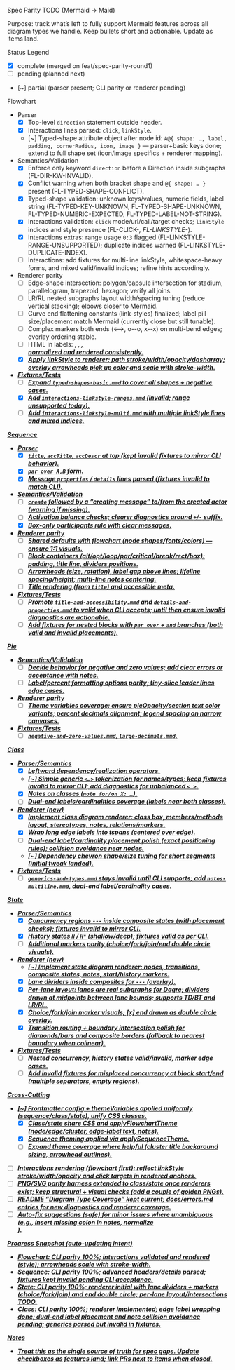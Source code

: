 Spec Parity TODO (Mermaid → Maid)

Purpose: track what’s left to fully support Mermaid features across all diagram types we handle. Keep bullets short and actionable. Update as items land.

Status Legend
- [x] complete (merged on feat/spec-parity-round1)
- [ ] pending (planned next)
- [~] partial (parser present; CLI parity or renderer pending)

Flowchart
- Parser
  - [x] Top-level `direction` statement outside header.
  - [x] Interactions lines parsed: `click`, `linkStyle`.
  - [~] Typed-shape attribute object after node id: `A@{ shape: …, label, padding, cornerRadius, icon, image }` — parser+basic keys done; extend to full shape set (icon/image specifics + renderer mapping).
- Semantics/Validation
  - [x] Enforce only keyword `direction` before a Direction inside subgraphs (FL-DIR-KW-INVALID).
  - [x] Conflict warning when both bracket shape and `@{ shape: … }` present (FL-TYPED-SHAPE-CONFLICT).
  - [x] Typed-shape validation: unknown keys/values, numeric fields, label string (FL-TYPED-KEY-UNKNOWN, FL-TYPED-SHAPE-UNKNOWN, FL-TYPED-NUMERIC-EXPECTED, FL-TYPED-LABEL-NOT-STRING).
  - [x] Interactions validation: `click` mode/url/call/target checks; `linkStyle` indices and style presence (FL-CLICK-*, FL-LINKSTYLE-*).
  - [x] Interactions extras: range usage `0:3` flagged (FL-LINKSTYLE-RANGE-UNSUPPORTED); duplicate indices warned (FL-LINKSTYLE-DUPLICATE-INDEX).
  - [ ] Interactions: add fixtures for multi-line linkStyle, whitespace-heavy forms, and mixed valid/invalid indices; refine hints accordingly.
- Renderer parity
  - [ ] Edge–shape intersection: polygon/capsule intersection for stadium, parallelogram, trapezoid, hexagon; verify all joins.
  - [ ] LR/RL nested subgraphs layout width/spacing tuning (reduce vertical stacking); elbows closer to Mermaid.
  - [ ] Curve end flattening constants (link-styles) finalized; label pill size/placement match Mermaid (currently close but still tunable).
  - [ ] Complex markers both ends (<-->, o--o, x--x) on multi-bend edges; overlay ordering stable.
  - [ ] HTML in labels: <b>, <i>, <u>, <br/> normalized and rendered consistently.
  - [x] Apply linkStyle to renderer: path stroke/width/opacity/dasharray; overlay arrowheads pick up color and scale with stroke-width.
- Fixtures/Tests
  - [ ] Expand `typed-shapes-basic.mmd` to cover all shapes + negative cases.
  - [x] Add `interactions-linkstyle-ranges.mmd` (invalid; range unsupported today).
  - [ ] Add `interactions-linkstyle-multi.mmd` with multiple linkStyle lines and mixed indices.

Sequence
- Parser
  - [x] `title`, `accTitle`, `accDescr` at top (kept invalid fixtures to mirror CLI behavior).
  - [x] `par over A,B` form.
  - [x] Message `properties` / `details` lines parsed (fixtures invalid to match CLI).
- Semantics/Validation
  - [ ] `create` followed by a “creating message” to/from the created actor (warning if missing).
  - [ ] Activation balance checks; clearer diagnostics around `+`/`-` suffix.
  - [x] Box-only participants rule with clear messages.
- Renderer parity
  - [ ] Shared defaults with flowchart (node shapes/fonts/colors) — ensure 1:1 visuals.
  - [ ] Block containers (alt/opt/loop/par/critical/break/rect/box): padding, title line, dividers positions.
  - [ ] Arrowheads (size, rotation), label gap above lines; lifeline spacing/height; multi-line notes centering.
  - [ ] Title rendering (from `title`) and accessible meta.
- Fixtures/Tests
  - [ ] Promote `title-and-accessibility.mmd` and `details-and-properties.mmd` to valid when CLI accepts; until then ensure invalid diagnostics are actionable.
  - [ ] Add fixtures for nested blocks with `par over` + `and` branches (both valid and invalid placements).

Pie
- Semantics/Validation
  - [ ] Decide behavior for negative and zero values; add clear errors or acceptance with notes.
  - [ ] Label/percent formatting options parity; tiny-slice leader lines edge cases.
- Renderer parity
  - [ ] Theme variables coverage: ensure pieOpacity/section text color variants; percent decimals alignment; legend spacing on narrow canvases.
- Fixtures/Tests
  - [ ] `negative-and-zero-values.mmd`, `large-decimals.mmd`.

Class
- Parser/Semantics
  - [x] Leftward dependency/realization operators.
  - [~] Simple generic `<…>` tokenization for names/types; keep fixtures invalid to mirror CLI; add diagnostics for unbalanced `< >`.
  - [x] Notes on classes (`note for/on X: …`).
  - [ ] Dual-end labels/cardinalities coverage (labels near both classes).
- Renderer (new)
  - [x] Implement class diagram renderer: class box, members/methods layout, stereotypes, notes, relations/markers.
  - [x] Wrap long edge labels into tspans (centered over edge).
  - [ ] Dual-end label/cardinality placement polish (exact positioning rules); collision avoidance near nodes.
  - [~] Dependency chevron shape/size tuning for short segments (initial tweak landed).
- Fixtures/Tests
  - [ ] `generics-and-types.mmd` stays invalid until CLI supports; add `notes-multiline.mmd`, dual-end label/cardinality cases.

State
- Parser/Semantics
  - [x] Concurrency regions `---` inside composite states (with placement checks); fixtures invalid to mirror CLI.
  - [x] History states `H` / `H*` (shallow/deep); fixtures valid as per CLI.
  - [ ] Additional markers parity (choice/fork/join/end double circle visuals).
- Renderer (new)
  - [~] Implement state diagram renderer: nodes, transitions, composite states, notes, start/history markers.
  - [x] Lane dividers inside composites for `---` (overlay).
  - [x] Per‑lane layout: lanes are real subgraphs for Dagre; dividers drawn at midpoints between lane bounds; supports TD/BT and LR/RL.
  - [x] Choice/fork/join marker visuals; [x] end drawn as double circle overlay.
  - [x] Transition routing + boundary intersection polish for diamonds/bars and composite borders (fallback to nearest boundary when colinear).
- Fixtures/Tests
  - [ ] Nested concurrency, history states valid/invalid, marker edge cases.
  - [ ] Add invalid fixtures for misplaced concurrency at block start/end (multiple separators, empty regions).

Cross-Cutting
- [~] Frontmatter config + themeVariables applied uniformly (sequence/class/state), unify CSS classes.
  - [x] Class/state share CSS and applyFlowchartTheme (node/edge/cluster, edge‑label text, notes).
  - [x] Sequence theming applied via applySequenceTheme.
  - [ ] Expand theme coverage where helpful (cluster title background sizing, arrowhead outlines).
- [ ] Interactions rendering (flowchart first): reflect linkStyle stroke/width/opacity and click targets in rendered anchors.
- [ ] PNG/SVG parity harness extended to class/state once renderers exist; keep structural + visual checks (add a couple of golden PNGs).
- [ ] README “Diagram Type Coverage” kept current; docs/errors.md entries for new diagnostics and renderer coverage.
- [ ] Auto-fix suggestions (safe) for minor issues where unambiguous (e.g., insert missing colon in notes, normalize <br/>).

Progress Snapshot (auto-updating intent)
- Flowchart: CLI parity 100%; interactions validated and rendered (style); arrowheads scale with stroke-width.
- Sequence: CLI parity 100%; advanced headers/details parsed; fixtures kept invalid pending CLI acceptance.
- State: CLI parity 100%; renderer initial with lane dividers + markers (choice/fork/join) and end double circle; per‑lane layout/intersections TODO.
- Class: CLI parity 100%; renderer implemented; edge label wrapping done; dual‑end label placement and note collision avoidance pending; generics parsed but invalid in fixtures.

Notes
- Treat this as the single source of truth for spec gaps. Update checkboxes as features land; link PRs next to items when closed.
